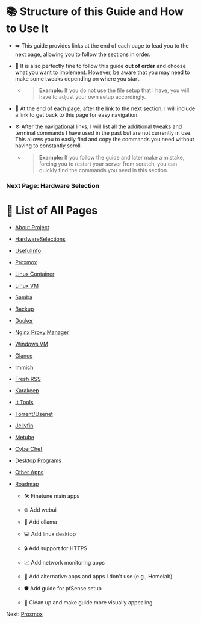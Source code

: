 # 📚 Structure of this Guide and How to Use It

* ➡️ This guide provides links at the end of each page to lead you to the next page, allowing you to follow the sections in order.

* 🔄 It is also perfectly fine to follow this guide **out of order** and choose what you want to implement. However, be aware that you may need to make some tweaks depending on where you start.

  * > **Example:** If you do not use the file setup that I have, you will have to adjust your own setup accordingly.

* 🧭 At the end of each page, after the link to the next section, I will include a link to get back to this page for easy navigation.

* ⚙️ After the navigational links, I will list all the additional tweaks and terminal commands I have used in the past but are not currently in use. This allows you to easily find and copy the commands you need without having to constantly scroll.

  * > **Example:** If you follow the guide and later make a mistake, forcing you to restart your server from scratch, you can quickly find the commands you need in this section.

### Next Page: Hardware Selection

# 📖 List of All Pages

* [About Project](../..)

* [HardwareSelections](../Hardware)

* [UsefulInfo](../UsefulInfo)

* [Proxmox](../Proxmox)

* [Linux Container](../LinuxContainer)

* [Linux VM](../LinuxVM)

* [Samba](../Samba)

* [Backup](../BackUp)

* [Docker](../Docker)

* [Nginx Proxy Manager](../Nginx)

* [Windows VM](../WindowsVM)

* [Glance](../Glance)

* [Immich](../Immich)

* [Fresh RSS](../FreshRSS)

* [Karakeep](../Karakeep)

* [It Tools](../ItTools)

* [Torrent/Usenet](../TorrentUsenet)

* [Jellyfin](../Jellyfin)

* [Metube](../Metube)

* [CyberChef](../CyberChef)

* [Desktop Programs](../DesktopPrograms)

* [Other Apps](../OtherApps)

* [Roadmap](../RoadMap)

  * 🛠️ Finetune main apps

  * 🌐 Add webui

  * 🤖 Add ollama

  * 💻 Add linux desktop

  * 🔒 Add support for HTTPS

  * 📈 Add network monitoring apps

  * 🔄 Add alternative apps and apps I don't use (e.g., Homelab)

  * 🛡️ Add guide for pfSense setup

  * 🧹 Clean up and make guide more visually appealing

Next: [Proxmox](../Proxmox)
